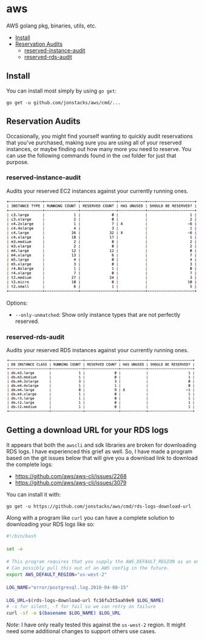 # aws

AWS golang pkg, binaries, utils, etc.

<!-- TOC depthFrom:2 depthTo:6 withLinks:1 updateOnSave:1 orderedList:0 -->

- [Install](#install)
- [Reservation Audits](#reservation-audits)
	- [reserved-instance-audit](#reserved-instance-audit)
	- [reserved-rds-audit](#reserved-rds-audit)

<!-- /TOC -->

## Install

You can install most simply by using `go get`:

```
go get -u github.com/jonstacks/aws/cmd/...
```

## Reservation Audits

Occasionally, you might find yourself wanting to quickly audit reservations
that you've purchased, making sure you are using all of your reserved instances,
or maybe finding out how many more you need to reserve. You can use the
following commands found in the `cmd` folder for just that purpose.

### reserved-instance-audit

Audits your reserved EC2 instances against your currently running ones.

![reserved-instance-audit](doc/screenshots/reserved-instance-audit.png)

Options:

* `--only-unmatched`: Show only instance types that are not perfectly reserved.

### reserved-rds-audit

Audits your reserved RDS instances against your currently running ones.

![reserved-rds-audit](doc/screenshots/reserved-rds-audit.png)

## Getting a download URL for your RDS logs

It appears that both the `awscli` and sdk libraries are broken for downloading
RDS logs. I have experienced this grief as well. So, I have made a program
based on the git issues below that will give you a download link to download
the complete logs:

* https://github.com/aws/aws-cli/issues/2268
* https://github.com/aws/aws-cli/issues/3079

You can install it with:

```
go get -u https://github.com/jonstacks/aws/cmd/rds-logs-download-url
```

Along with a program like `curl` you can have a complete solution to
downloading your RDS logs like so:

```sh
#!/bin/bash

set -e

# This program requires that you supply the AWS_DEFAULT_REGION as an env var.
# Can possibly pull this out of an AWS config in the future.
export AWS_DEFAULT_REGION="us-west-2"

LOG_NAME="error/postgresql.log.2018-04-08-15"

LOG_URL=$(rds-logs-download-url fc16fu3t5aah9e9 $LOG_NAME)
# -s for silent, -f for fail so we can retry on failure
curl -sf -o $(basename $LOG_NAME) $LOG_URL
```

*Note*: I have only really tested this against the `us-west-2` region. It might
        need some additional changes to support others use cases.